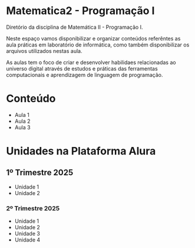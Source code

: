 # Matematica2 - Programação I
<p>Diretório da disciplina de Matemática II - Programação I.</p>
<p>Neste espaço vamos disponibilizar e organizar conteúdos referêntes as aula práticas em laboratório de informática, 
  como também disponibilizar os arquivos utilizados nestas aula. </p>
<p>As aulas tem o foco de criar e desenvolver habilidaes relacionadas ao universo digital através de estudos e práticas
das ferramentas computacionais e aprendizagem de linguagem de programação.</p>

# Conteúdo

- Aula 1
- Aula 2
- Aula 3

# Unidades na Plataforma Alura
  ## 1º Trimestre 2025
  - Unidade 1
  - Unidade 2

  ### 2º Trimestre 2025
  - Unidade 1
  - Unidade 2
  - Unidade 3
  - Unidade 4

  
